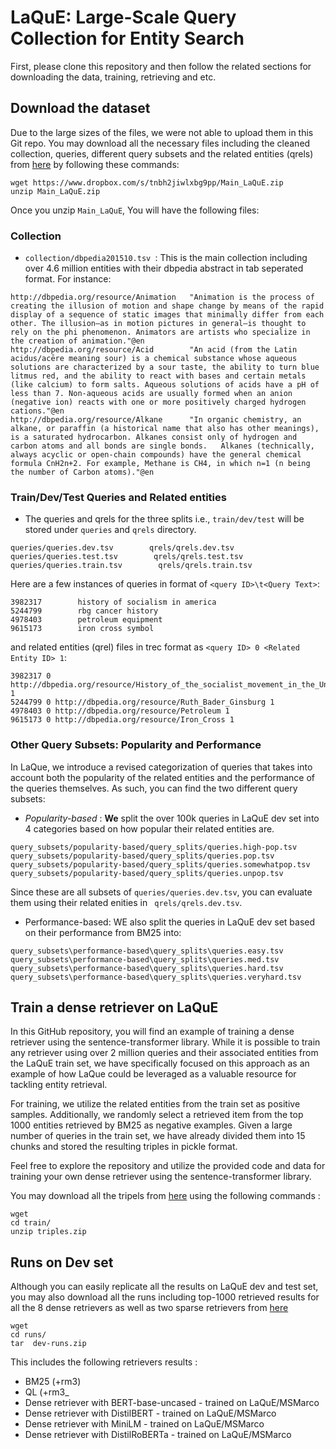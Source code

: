 # LaQuE: Large-Scale Query Collection for Entity Search

First, please clone this repository and then follow the related sections for downloading the data, training, retrieving and etc.  

## Download the dataset
Due to the large sizes of the files, we were not able to upload them in this Git repo. You may download all the necessary files including the cleaned collection, queries, different query subsets and the related entities (qrels) from [here](https://www.dropbox.com/s/tnbh2jiwlxbg9pp/Main_LaQuE.zip?dl=0) by following these commands:

```
wget https://www.dropbox.com/s/tnbh2jiwlxbg9pp/Main_LaQuE.zip
unzip Main_LaQuE.zip
```

Once you unzip ```Main_LaQuE```, You will have the following files:

### Collection

- ```collection/dbpedia201510.tsv ```: This is the main collection including over 4.6 million entities with their dbpedia abstract in tab seperated format. 
For instance:

```
http://dbpedia.org/resource/Animation   "Animation is the process of creating the illusion of motion and shape change by means of the rapid display of a sequence of static images that minimally differ from each other. The illusion—as in motion pictures in general—is thought to rely on the phi phenomenon. Animators are artists who specialize in the creation of animation."@en
http://dbpedia.org/resource/Acid        "An acid (from the Latin acidus/acēre meaning sour) is a chemical substance whose aqueous solutions are characterized by a sour taste, the ability to turn blue litmus red, and the ability to react with bases and certain metals (like calcium) to form salts. Aqueous solutions of acids have a pH of less than 7. Non-aqueous acids are usually formed when an anion (negative ion) reacts with one or more positively charged hydrogen cations."@en
http://dbpedia.org/resource/Alkane      "In organic chemistry, an alkane, or paraffin (a historical name that also has other meanings), is a saturated hydrocarbon. Alkanes consist only of hydrogen and carbon atoms and all bonds are single bonds.   Alkanes (technically, always acyclic or open-chain compounds) have the general chemical formula CnH2n+2. For example, Methane is CH4, in which n=1 (n being the number of Carbon atoms)."@en
```

### Train/Dev/Test Queries and Related entities

- The queries and qrels for the three splits i.e., ```train/dev/test``` will be stored under ```queries``` and ```qrels``` directory.
```
queries/queries.dev.tsv        qrels/qrels.dev.tsv
queries/queries.test.tsv        qrels/qrels.test.tsv
queries/queries.train.tsv        qrels/qrels.train.tsv
```

Here are a few instances of queries in format of ```<query ID>\t<Query Text>```:

```
3982317        history of socialism in america
5244799        rbg cancer history
4978403        petroleum equipment
9615173        iron cross symbol
```

and related entities (qrel) files in trec format as ```<query ID> 0 <Related Entity ID> 1```: 

```
3982317 0 http://dbpedia.org/resource/History_of_the_socialist_movement_in_the_United_States 1
5244799 0 http://dbpedia.org/resource/Ruth_Bader_Ginsburg 1
4978403 0 http://dbpedia.org/resource/Petroleum 1
9615173 0 http://dbpedia.org/resource/Iron_Cross 1
```

### Other Query Subsets: Popularity and Performance
In LaQue, we introduce a revised categorization of queries that takes into account both the popularity of the related entities and the performance of the queries themselves.
As such, you can find the two different query subsets:

- *Popularity-based* : **We** split the over 100k queries in LaQuE dev set into 4 categories based on how popular their related entities are.  
```
query_subsets/popularity-based/query_splits/queries.high-pop.tsv
query_subsets/popularity-based/query_splits/queries.pop.tsv
query_subsets/popularity-based/query_splits/queries.somewhatpop.tsv
query_subsets/popularity-based/query_splits/queries.unpop.tsv
```
Since these are all subsets of ```queries/queries.dev.tsv```, you can evaluate them using their related enities in ``` qrels/qrels.dev.tsv```. 

- Performance-based: WE also split the queries in LaQuE dev set based on their performance from BM25 into:

```
query_subsets\performance-based\query_splits\queries.easy.tsv
query_subsets\performance-based\query_splits\queries.med.tsv
query_subsets\performance-based\query_splits\queries.hard.tsv
query_subsets\performance-based\query_splits\queries.veryhard.tsv
```



## Train a dense retriever on LaQuE
In this GitHub repository, you will find an example of training a dense retriever using the sentence-transformer library. While it is possible to train any retriever using over 2 million queries and their associated entities from the LaQuE train set, we have specifically focused on this approach as an example of how LaQue could be leveraged as a valuable resource for tackling entity retrieval.

For training, we utilize the related entities from the train set as positive samples. Additionally, we randomly select a retrieved item from the top 1000 entities retrieved by BM25 as negative examples. Given a large number of queries in the train set, we have already divided them into 15 chunks and stored the resulting triples in pickle format.

Feel free to explore the repository and utilize the provided code and data for training your own dense retriever using the sentence-transformer library.

You may download all the tripels from [here]() using the following commands :
```
wget 
cd train/
unzip triples.zip
```

## Runs on Dev set 
Although you can easily replicate all the results on LaQuE dev and test set, you may also download all the runs including top-1000 retrieved results for all the 8 dense retrievers as well as two sparse retrievers from [here]()
```
wget 
cd runs/
tar  dev-runs.zip
```
This includes the following retrievers results :
- BM25 (+rm3)
- QL (+rm3_
- Dense retriever with BERT-base-uncased - trained on LaQuE/MSMarco
- Dense retriever with DistilBERT - trained on LaQuE/MSMarco
- Dense retriever with MiniLM - trained on LaQuE/MSMarco
- Dense retriever with DistilRoBERTa - trained on LaQuE/MSMarco
